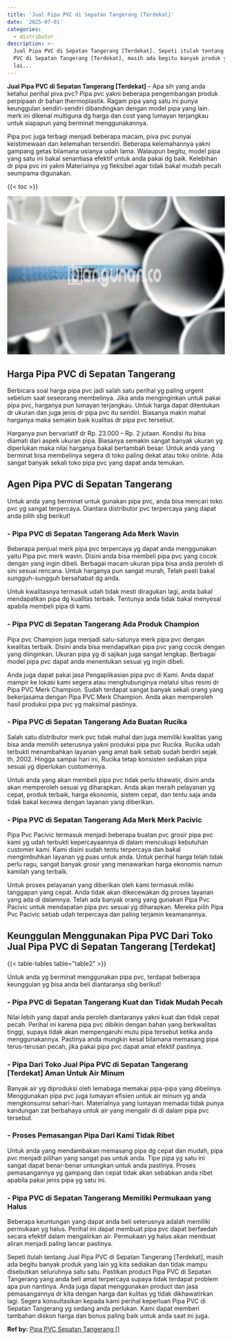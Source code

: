 ```yaml
---
title: 'Jual Pipa PVC di Sepatan Tangerang [Terdekat]'
date: '2025-07-01'
categories:
  - distributor
description: >-
  Jual Pipa PVC di Sepatan Tangerang [Terdekat]. Sepeti itulah tentang Jual Pipa
  PVC di Sepatan Tangerang [Terdekat], masih ada begitu banyak produk yang
  lai...
---
```


**Jual Pipa PVC di Sepatan Tangerang \[Terdekat\]** – Apa sih yang anda ketahui perihal piva pvc? Pipa pvc yakni beberapa pengembangan produk perpipaan dr bahan thermoplastik. Ragam pipa yang satu ini punya keunggulan sendiri-sendiri dibandingkan dengan model pipa yang lain. merk ini dikenal multiguna dg harga dan cost yang lumayan terjangkau untuk siapapun yang berminat menggunakannya.

Pipa pvc juga terbagi menjadi beberapa macam, piva pvc punyai keistimewaan dan kelemahan tersendiri. Beberapa kelemahannya yakni gampang getas bilamana usianya udah lama. Walaupun begitu, model pipa yang satu ini bakal senantiasa efektif untuk anda pakai dg baik. Kelebihan dr pipa pvc ini yakni Materialnya yg fleksibel agar tidak bakal mudah pecah seumpama digunakan.

{{< toc >}}

![Jual Pipa PVC di Sepatan Tangerang [Terdekat]](/images/jaul-pipa-pvc-30.png)

## Harga Pipa PVC di Sepatan Tangerang

Berbicara soal harga pipa pvc jadi salah satu perihal yg paling urgent sebelum saat seseorang membelinya. Jika anda menginginkan untuk pakai pipa pvc, harganya pun lumayan terjangkau. Untuk harga dapat ditentukan dr ukuran dan juga jenis dr pipa pvc itu sendiri. Biasanya makin mahal harganya maka semakin baik kualitas dr pipa pvc tersebut.

Harganya pun bervariatif dr Rp. 23.000 – Rp. 2 jutaan. Kondisi itu bisa diamati dari aspek ukuran pipa. Biasanya semakin sangat banyak ukuran yg diperlukan maka nilai harganya bakal bertambah besar. Untuk anda yang berminat bisa membelinya segera di toko paling dekat atau toko online. Ada sangat banyak sekali toko pipa pvc yang dapat anda temukan.

## Agen Pipa PVC di Sepatan Tangerang

Untuk anda yang berminat untuk gunakan pipa pvc, anda bisa mencari toko pvc yg sangat terpercaya. Diantara distributor pvc terpercaya yang dapat anda pilih sbg berikut!

### \- Pipa PVC di Sepatan Tangerang Ada Merk Wavin

Beberapa penjual merk pipa pvc terpercaya yg dapat anda menggunakan yaitu Pipa pvc merk wavin. Disini anda bisa membeli pipa pvc yang cocok dengan yang ingin dibeli. Berbagai macam ukuran pipa bisa anda peroleh di sini sesuai rencana. Untuk harganya pun sangat murah, Telah pasti bakal sungguh-sungguh bersahabat dg anda.

Untuk kwalitasnya termasuk udah tidak mesti diragukan lagi, anda bakal mendapatkan pipa dg kualitas terbaik. Tentunya anda tidak bakal menyesal apabila membeli pipa di kami.

### \- Pipa PVC di Sepatan Tangerang Ada Produk Champion

Pipa pvc Champion juga menjadi satu-satunya merk pipa pvc dengan kwalitas terbaik. Disini anda bisa mendapatkan pipa pvc yang cocok dengan yang diinginkan. Ukuran pipa yg di sajikan juga sangat lengkap. Berbagai model pipa pvc dapat anda menentukan sesuai yg ingin dibeli.

Anda juga dapat pakai jasa Pengaplikasian pipa pvc di Kami. Anda dapat mampir ke lokasi kami segera atau menghubunginya melalui situs resmi dr Pipa PVC Merk Champion. Sudah terdapat sangat banyak sekali orang yang bekerjasama dengan Pipa PVC Merk Champion. Anda akan memperoleh hasil produksi pipa pvc yg maksimal pastinya.

### \- Pipa PVC di Sepatan Tangerang Ada Buatan Rucika

Salah satu distributor merk pvc tidak mahal dan juga memiliki kwalitas yang bisa anda memilih seterusnya yakni produksi pipa pvc Rucika. Rucika udah terbukti menambahkan layanan yang amat baik sebab sudah berdiri sejak th. 2002. Hingga sampai hari ini, Rucika tetap konsisten sediakan pipa sesuai yg diperlukan customernya.

Untuk anda yang akan membeli pipa pvc tidak perlu khawatir, disini anda akan memperoleh sesuai yg diharapkan. Anda akan meraih pelayanan yg cepat, produk terbaik, harga ekonomis, sistem cepat, dan tentu saja anda tidak bakal kecewa dengan layanan yang diberikan.

### \- Pipa PVC di Sepatan Tangerang Ada Merk Merk Pacivic

Pipa Pvc Pacivic termasuk menjadi beberapa buatan pvc grosir pipa pvc kami yg udah terbukti kepercayaannya di dalam mencukupi kebutuhan customer kami. Kami disini sudah tentu terpercaya dan bakal mengimbuhkan layanan yg puas untuk anda. Untuk perihal harga telah tidak perlu ragu, sangat banyak grosir yang menawarkan harga ekonomis namun kamilah yang terbaik.

Untuk proses pelayanan yang diberikan oleh kami termasuk miliki tanggapan yang cepat. Anda tidak akan dikecewakan dg proses layanan yang ada di dalamnya. Telah ada banyak orang yang gunakan Pipa Pvc Pacivic untuk mendapatan pipa pvc sesuai yg diharapkan. Mereka pilih Pipa Pvc Pacivic sebab udah terpercaya dan paling terjamin keamanannya.

## Keunggulan Menggunakan Pipa PVC Dari Toko Jual Pipa PVC di Sepatan Tangerang \[Terdekat\]

{{< table-tables table="table2" >}}

Untuk anda yg berminat menggunakan pipa pvc, terdapat beberapa keunggulan yg bisa anda beli diantaranya sbg berikut!

### \- Pipa PVC di Sepatan Tangerang Kuat dan Tidak Mudah Pecah

Nilai lebih yang dapat anda peroleh diantaranya yakni kuat dan tidak cepat pecah. Perihal ini karena pipa pvc dibikin dengan bahan yang berkwalitas tinggi, supaya tidak akan mempengaruhi mutu pipa tersebut ketika anda menggunakannya. Pastinya anda mungkin kesal bilamana memasang pipa terus-terusan pecah, jika pakai pipa pvc dapat amat efektif pastinya.

### \- Pipa Dari Toko Jual Pipa PVC di Sepatan Tangerang \[Terdekat\] Aman Untuk Air Minum

Banyak air yg diproduksi oleh lemabaga memakai pipa-pipa yang dibelinya. Menggunakan pipa pvc juga lumayan efisien untuk air minum yg anda mengkonsumsi sehari-hari. Materialnya yang lumayan memadai tidak punya kandungan zat berbahaya untuk air yang mengalir di di dalam pipa pvc tersebut.

### \- Proses Pemasangan Pipa Dari Kami Tidak Ribet

Untuk anda yang mendambakan memasang pipa dg cepat dan mudah, pipa pvc menjadi pilihan yang sangat pas untuk anda. Tipe pipa yg satu ini sangat dapat benar-benar untungkan untuk anda pastinya. Proses pemasangannya yg gampang dan cepat tidak akan sebabkan anda ribet apabila pakai jenis pipa yg satu ini.

### \- Pipa PVC di Sepatan Tangerang Memiliki Permukaan yang Halus

Beberapa keuntungan yang dapat anda beli seterusnya adalah memiliki permukaan yg halus. Perihal ini dapat membuat pipa pvc dapat berfaedah secara efektif dalam mengalirkan air. Permukaan yg halus akan membuat aliran menjadi paling lancar pastinya.

Sepeti itulah tentang Jual Pipa PVC di Sepatan Tangerang \[Terdekat\], masih ada begitu banyak produk yang lain yg kita sediakan dan tidak mampu disebutkan seluruhnya satu satu. Pastikan product Pipa PVC di Sepatan Tangerang yang anda beli amat terpercaya supaya tidak terdapat problem apa pun nantinya. Anda juga dapat menggunakan product dan jasa pemasangannya dr kita dengan harga dan kulitas yg tidak dikhawatirkan lagi. Segera konsultasikan kepada kami perihal keperluan Pipa PVC di Sepatan Tangerang yg sedang anda perlukan. Kami dapat memberi tambahan diskon harga dan bonus paling baik untuk anda saat ini juga.

**Ref by:** [Pipa PVC Sepatan Tangerang []](https://id.wikipedia.org/wiki/Pipa)
